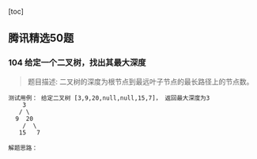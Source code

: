 
[toc]

## 腾讯精选50题

### 104 给定一个二叉树，找出其最大深度
>题目描述:
二叉树的深度为根节点到最远叶子节点的最长路径上的节点数。

```
测试用例： 给定二叉树 [3,9,20,null,null,15,7]， 返回最大深度为3
    3
   / \
  9  20
    /  \
   15   7
```

```
解题思路：

```